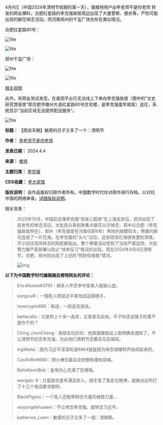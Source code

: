 
4月4日（中国2024年清明节假期的第一天），据推特用户@李老师不是你老师 转发的网友爆料，合肥红星路的李克强故居周边出现了大量警察、便衣等，严防可能出现的献花悼念活动。而河南郑州的千玺广场也存在类似情况。


合肥红星路80号：


![file](https://chinadigitaltimes.net/chinese/files/2024/04/image-1712243169511.png)  

![file](https://chinadigitaltimes.net/chinese/files/2024/04/image-1712243176497.png)


郑州千玺广场：


![file](https://chinadigitaltimes.net/chinese/files/2024/04/image-1712243231318.png)  

![file](https://chinadigitaltimes.net/chinese/files/2024/04/image-1712243202623.png)


[相关视频](https://twitter.com/whyyoutouzhele/status/1775852803367243978 "相关视频")


此外，有网友测试发现，在美团平台已无法线上下单向李克强故居（图中的“文史研究馆宿舍”即合肥市徽州大道红星路80号住宅楼，是李克强童年故居）送花，系统显示“当前区域无法提供配送服务”。


![file](https://chinadigitaltimes.net/chinese/files/2024/04/image-1712243318080.png)




**标题：** 【图说天朝】敏感的日子又多了一个：清明节  

**作者：** [李老师不是你老师](https://chinadigitaltimes.net/space/李老师不是你老师)  

**发表日期：** 2024.4.4  

**来源：** [推特](https://twitter.com/whyyoutouzhele/status/1775879466746564819)  

**主题归类：** [李克强](https://chinadigitaltimes.net/space/李克强)  

**CDS收藏：** [老大哥馆](https://chinadigitaltimes.net/space/%E8%80%81%E5%A4%A7%E5%93%A5%E9%A6%86)  

**版权说明：** 该作品版权归原作者所有。中国数字时代仅对原作进行存档，以对抗中国的网络审查。[详细版权说明](https://chinadigitaltimes.net/chinese/copyright)。


相关背景：



> 2023年10月，中国前总理李克强“突发心脏病”在上海去世后，民间出现了自发性的悼念活动，大批民众来到聚集点献花以示悼念，其中以合肥（李克强故居所在）、郑州（李克强曾在河南任职6年）两地的规模较大，祭奠的鲜花连成了一片花海。在李克强的“头七”过后，这些现场花海很快遭到清理。不少前往现场悼念的网民都指出，整个祭奠活动受到了当局严密监控，大批警力被严密部署以防止“悼李反习”情况的出现。而在2024年4月4日清明节，合肥、郑州则出现了上述的“预防性维稳”情况。  
> 
> ![img](https://chinadigitaltimes.net/chinese/files/2023/10/image-1698647703188.png)


**以下为中国数字时代编辑摘自推特网友的评论：** 



> EricaNunez63791：越多人怀念李中堂某人就越心虚。
> 
> 
> songcui6：一個死人把習近平害怕成這個樣子。
> 
> 
> lovecrypto666：再送，一起送去游泳。
> 
> 
> bettacallo：又是桥上十米一晶哥，又是查无此地，平子你还说强子的事不是你干的？
> 
> 
> Ching\_chunChang：我朋友社区的、他直接跟我说上面明确发通知了。不让清明节纪念李克强。为此他们清明节还要去花店值班。
> 
> 
> IngWeilai：因为习近平深深知道8964就是因为悼念胡耀邦开始闹起来的。
> 
> 
> CasilloRin9680：把火堵住最后会把整栋楼给烧咯。
> 
> 
> BelloKevinBob：皇帝内心充满了恐惧哦。
> 
> 
> wangdu··9：红星路也是布满这些人，随手发了条定位微博，就被派出所打了十几个电话要求删除。
> 
> 
> BlackPigsss：一个死人还能牵制住大量的维稳力量…
> 
> 
> woyongdehuawei：不让悼念李克强，就悼念习近平。
> 
> 
> katherine\_Lwen：敏感的日子又多了一個：清明節。

